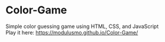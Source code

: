 # Color-Game
Simple color guessing game using HTML, CSS, and JavaScript  <br />
Play it here:
https://modulusmo.github.io/Color-Game/
